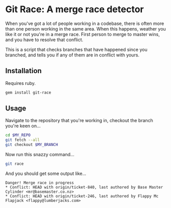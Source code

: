 # Git Race: A merge race detector

When you've got a lot of people working in a codebase, there is often more than
one person working in the same area. When this happens, weather you like it or
not you're in a merge race. First person to merge to master wins, and you have
to resolve that conflict.

This is a script that checks branches that have happened since you branched,
and tells you if any of them are in conflict with yours.

## Installation

Requires ruby.

```bash
gem install git-race
```

## Usage

Navigate to the repository that you're working in, checkout the branch you're
keen on...

```bash
cd $MY_REPO
git fetch --all
git checkout $MY_BRANCH
```

Now run this snazzy command...

```bash
git race
```

And you should get some output like...

```
Danger! Merge race in progress
* Conflict: HEAD with origin/ticket-840, last authored by Base Master Cylinder <mr@basemaster.co.nz>
* Conflict: HEAD with origin/ticket-246, last authored by Flappy Mc Flapjack <flappy@lumberjacks.com>
```
